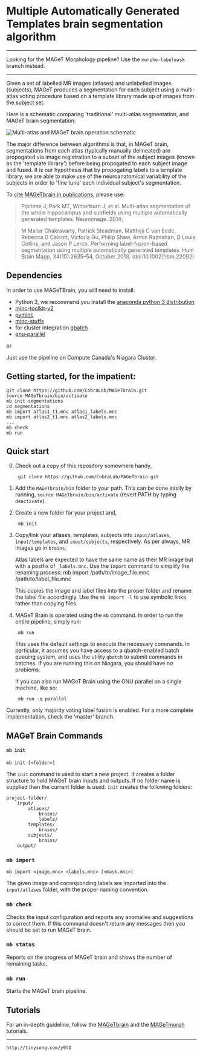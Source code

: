 # Multiple Automatically Generated Templates brain segmentation algorithm

---

Looking for the MAGeT Morphology pipeline? Use the `morpho-labelmask` branch instead.
    
---

Given a set of labelled MR images (atlases) and unlabelled images (subjects), MAGeT produces a segmentation for each subject using a multi-atlas voting procedure based on a template library made up of images from the subject set.  

Here is a schematic comparing 'traditional' multi-atlas segmentation, and MAGeT brain segmentation: 

![Multi-atlas and MAGeT brain operation schematic](doc/MA-MAGeTBrain-Schematic.png "Schematic")

The major difference between algorithms is that, in MAGeT brain, segmentations from each atlas (typically manually delineated) are propogated via image registration to a subset of the subject images (known as the 'template library') before being propogated to each subject image and fused. It is our hypothesis that by propogating labels to a template library, we are able to make use of the neuroanatomical variability of the subjects in order to 'fine tune' each individual subject's segmentation. 

To [cite MAGeTbrain in publications](CITATION), please use:

> Pipitone J, Park MT, Winterburn J, et al. Multi-atlas segmentation of the whole hippocampus
> and subfields using multiple automatically generated templates. Neuroimage. 2014;

> M Mallar Chakravarty, Patrick Steadman, Matthijs C van Eede, Rebecca D Calcott, Victoria Gu, Philip Shaw, Armin Raznahan, D Louis Collins, and Jason P Lerch.
> Performing label-fusion-based segmentation using multiple automatically generated templates. Hum Brain Mapp, 34(10):2635–54, October 2013. (doi:10.1002/hbm.22092)

## Dependencies

In order to use MAGeTBrain, you will need to install: 
- Python 3, we recommend you install the [anaconda python 3 distribution](https://www.anaconda.com/distribution/)
- [minc-toolkit-v2](https://bic-mni.github.io/)
- [pyminc](https://github.com/Mouse-Imaging-Centre/pyminc)
- [minc-stuffs](https://github.com/Mouse-Imaging-Centre/minc-stuffs)
- for cluster integration [qbatch](https://github.com/pipitone/qbatch)
- [gnu-parallel](https://www.gnu.org/software/parallel/)

or

Just use the pipeline on Compute Canada's Niagara Cluster.

## Getting started, for the impatient:

    git clone https://github.com/CobraLab/MAGeTbrain.git
    source MAGeTbrain/bin/activate
    mb init segmentations
    cd segmentations
    mb import atlas1_t1.mnc atlas1_labels.mnc
    mb import atlas2_t1.mnc atlas2_labels.mnc
    ... 
    mb check
    mb run

## Quick start

0. Check out a copy of this repository somewhere handy,
    
        git clone https://github.com/CobraLab/MAGeTbrain.git

1. Add the `MAGeTbrain/bin` folder to your path. This can be done easily by
running, `source MAGeTbrain/bin/activate` (revert PATH by typing `deactivate`). 

1. Create a new folder for your project and, 

        mb init

2. Copy/link your atlases, templates, subjects into `input/atlases`,
   `input/templates`, and `input/subjects`, respectively.  As per always, MR
   images go in `brains`. 

   Atlas labels are expected to have the same name as their MR image but with a
   postfix of `_labels.mnc`. Use the `import` command to simplify the renaming
   process:
        mb import /path/to/image_file.mnc /path/to/label_file.mnc

   This copies the image and label files into the proper folder and rename the
   label file accordingly. Use the `mb import -l` to use symbolic links rather
   than copying files.

3. MAGeT Brain is operated using the `mb` command. In order to run the
   entire pipeline, simply run: 

        mb run

   This uses the default settings to execute the necessary commands. In
   particular, it assumes you have access to a qbatch-enabled batch queuing system, and
   uses the utility `qbatch` to submit commands in batches.  If you are
   running this on Niagara, you should have no problems.

   If you can also run MAGeT Brain using the GNU parallel on a single machine, 
   like so: 

        mb run -q parallel

    
Currently, only majority voting label fusion is enabled.  For a more complete
implementation, check the 'master' branch. 

## MAGeT Brain Commands


#### `mb init`

```
mb init [<folder>]

```

The `init` command is used to start a new project. It creates a folder
structure to hold MAGeT brain inputs and outputs. If no folder name is supplied
then the current folder is used.  `init` creates the following folders: 

```
project-folder/
    input/
        atlases/
            brains/
            labels/
        templates/
            brains/
        subjects/
            brains/
    output/
```    

### `mb import`

```
mb import <image.mnc> <labels.mnc> [<mask.mnc>]
```

The given image and corresponding labels are imported into the `input/atlases`
folder, with the proper naming convention. 

### `mb check`

Checks the input configuration and reports any anomalies and suggestions to
correct them. If this command doesn't return any messages then you should be
set to run MAGeT brain. 

### `mb status`

Reports on the progress of MAGeT brain and shows the number of remaining tasks.

### `mb run`

Starts the MAGeT brain pipeline. 


## Tutorials

For an in-depth guideline, follow the [MAGeTbrain](https://github.com/CobraLab/documentation/wiki/MAGeTBrain) and the [MAGeTmorph](https://github.com/CobraLab/documentation/wiki/MAGeT-Morph) tutorials.

---
    http://tinysong.com/y9lO
